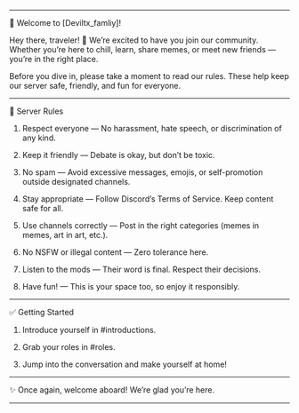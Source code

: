 


---

👋 Welcome to [Deviltx_famliy]!

Hey there, traveler! 🌟
We’re excited to have you join our community. Whether you’re here to chill, learn, share memes, or meet new friends — you’re in the right place.

Before you dive in, please take a moment to read our rules. These help keep our server safe, friendly, and fun for everyone.


---

📜 Server Rules

1. Respect everyone — No harassment, hate speech, or discrimination of any kind.


2. Keep it friendly — Debate is okay, but don’t be toxic.


3. No spam — Avoid excessive messages, emojis, or self-promotion outside designated channels.


4. Stay appropriate — Follow Discord’s Terms of Service. Keep content safe for all.


5. Use channels correctly — Post in the right categories (memes in memes, art in art, etc.).


6. No NSFW or illegal content — Zero tolerance here.


7. Listen to the mods — Their word is final. Respect their decisions.


8. Have fun! — This is your space too, so enjoy it responsibly.




---

✅ Getting Started

1. Introduce yourself in #introductions.


2. Grab your roles in #roles.


3. Jump into the conversation and make yourself at home!




---

✨ Once again, welcome aboard! We’re glad you’re here.


---



